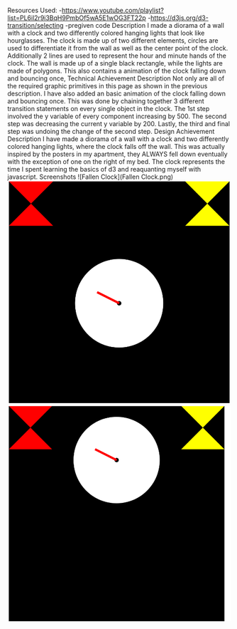 Resources Used:
 -https://www.youtube.com/playlist?list=PL6il2r9i3BqH9PmbOf5wA5E1wOG3FT22p
 -https://d3js.org/d3-transition/selecting
 -pregiven code
Description
    I made a diorama of a wall with a clock and two differently colored hanging lights that look like hourglasses. The clock is made up of two different elements, circles are used to differentiate it from the wall as well as the center point of the clock. Additionally 2 lines are used to represent the hour and minute hands of the clock. The wall is made up of a single black rectangle, while the lights are made of polygons. This also contains a animation of the clock falling down and bouncing once,
Technical Achievement Description
    Not only are all of the required graphic primitives in this page as shown in the previous description. I have also added an basic animation of the clock falling down and bouncing once. This was done by chaining together 3 different transition statements on every single object in the clock. The 1st step involved the y variable of every component increasing by 500. The second step was decreasing the current y variable by 200. Lastly, the third and final step was undoing the change of the second step.
Design Achievement Description
    I have made a diorama of a wall with a clock and two differently colored hanging lights, where the clock falls off the wall. This was actually inspired by the posters in my apartment, they ALWAYS fell down eventually with the exception of one on the right of my bed. The clock represents the time I spent learning the basics of d3 and reaquanting myself with javascript.
Screenshots
![Fallen Clock](Fallen Clock.png)
![Mid Fall](MidFall.png)
![On Wall](OnWall.png)


